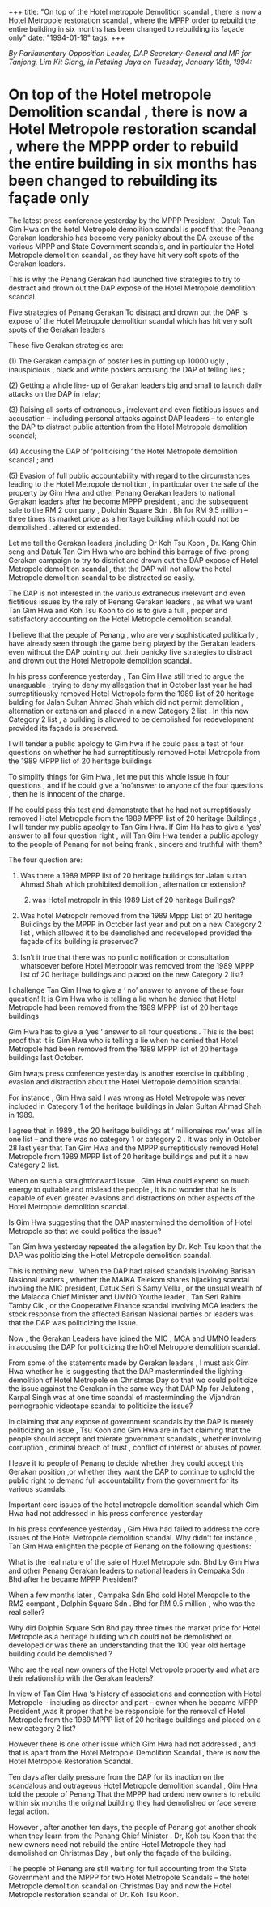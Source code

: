 +++ 
title: "On top of the Hotel metropole Demolition scandal , there is now a Hotel Metropole restoration scandal , where the MPPP order to rebuild the entire building in six months has been changed to rebuilding its façade only"
date: "1994-01-18"
tags:
+++

_By Parliamentary Opposition Leader, DAP Secretary-General and MP for Tanjong, Lim Kit Siang, in Petaling Jaya  on Tuesday, January  18th, 1994:_

# On top of the Hotel metropole Demolition scandal , there is now a Hotel Metropole restoration scandal , where the MPPP order to rebuild the entire building in six months has been changed to rebuilding its façade only

The latest press conference yesterday by the MPPP President , Datuk Tan Gim Hwa on the hotel Metropole demolition scandal is proof that the Penang Gerakan leadership has become very panicky about the DA excuse of the various MPPP and State Government scandals, and in particular the Hotel Metropole demolition scandal , as they have hit very soft spots of the Gerakan leaders.</u>

This is why the Penang Gerakan had launched five strategies to try to destract and drown out the DAP expose of the Hotel Metropole demolition scandal.

Five strategies of Penang Gerakan To distract and drown out the DAP ‘s expose of the Hotel Metropole demolition scandal which has hit very soft spots of the Gerakan leaders

These five Gerakan strategies are:

(1) The Gerakan campaign of poster lies in putting up 10000 ugly , inauspicious , black and white posters accusing the DAP of telling lies ;

(2) Getting a whole line- up of Gerakan leaders big and small to launch daily attacks on the DAP in relay;

(3) Raising all sorts of extraneous , irrelevant and even fictitious issues and accusation – including personal attacks against DAP leaders – to entangle the DAP to distract public attention from the Hotel Metropole demolition scandal;

(4) Accusing the DAP of ‘politicising ‘ the Hotel Metropole demolition scandal ; and

(5) Evasion of full public accountability with regard to the circumstances leading to the Hotel Metropole demolition , in particular over the sale of the property by Gim Hwa and other Penang Gerakan leaders to national Gerakan leaders after he become MPPP president , and the subsequent sale to the RM 2 company , Dolohin Square Sdn . Bh for RM 9.5 million – three times its market price as a heritage building which could not be demolished . altered or extended.

Let me tell the Gerakan leaders ,including Dr Koh Tsu Koon , Dr. Kang Chin seng and Datuk Tan Gim Hwa who are behind this barrage of five-prong Gerakan campaign to try to district and drown out the DAP expose of Hotel Metropole demolition scandal , that the DAP will not allow the hotel Metropole demolition scandal to be distracted so easily.

The DAP is not interested in the various extraneous irrelevant and even fictitious issues by the raly of Penang Gerakan leaders , as what we want Tan Gim Hwa and Koh Tsu Koon to do is to give a full , proper and satisfactory accounting on the Hotel Metropole demolition scandal.

I believe that the people of Penang , who are very sophisticated politically , have already seen through the game being played by the Gerakan leaders even without the DAP pointing out their panicky five strategies to distract and drown out the Hotel Metropole demolition scandal.

In his press conference yesterday , Tan Gim Hwa still tried to argue the unarguable , trying to deny my allegation that in October last year he had surreptitiousky removed Hotel Metropole form the 1989 list of 20 heritage bulding for Jalan Sultan Ahmad Shah which did not permit demolition , alternation or extension and placed in a new Category 2 list . In this new Category 2 list , a building is allowed to be demolished for redevelopment provided its façade is preserved.

I will tender a public apology to Gim hwa if he could pass a test of four questions on whether he had surreptitiously removed Hotel Metropole from the 1989 MPPP list of 20 heritage buildings

To simplify things for Gim Hwa , let me put this whole issue in four questions , and if he could give a ‘no’answer to anyone of the four questions , then he is innocent of the charge.

If he could pass this test and demonstrate that he had not surreptitiously removed Hotel Metropole from the 1989 MPPP list of 20 heritage Buildings , I will tender my public apaolgy to Tan Gim Hwa. If Gim Ha has to give a ‘yes’ answer to all four question right  , will Tan Gim Hwa tender a public apology to the people of Penang for not being frank , sincere and truthful with them?

The four question are:

1. Was there a 1989 MPPP list of 20 heritage buildings for Jalan sultan Ahmad Shah which prohibited demolition , alternation or extension?

	2. was Hotel metropolr in this 1989 List of 20 heritage Builings?
	
3. Was hotel Metropolr removed from the 1989 Mppp List of 20 heritage Buildings by the MPPP in October last year  and put on a new Category 2 list , which allowed it to be demolished and redeveloped provided the façade of its building is preserved?

4. Isn’t it true that there was no punlic notification or  consultation whatsoever before Hotel Metropolr was removed from the 1989 MPPP list of 20 heritage buildings and placed on the new Category 2 list?

I  challenge Tan Gim Hwa to give a ‘ no’ answer to anyone of these four question!
It is Gim Hwa who is telling a lie when he denied that Hotel Metropole had been removed from the 1989 MPPP list of 20 heritage buildings

Gim Hwa has to give a ‘yes ‘ answer to all four questions . This is the best proof that it is Gim Hwa who is telling a lie when he denied that Hotel Metropole had been removed from the 1989 MPPP list of 20 heritage buildings last October.

Gim hwa;s press conference yesterday is another exercise in quibbling , evasion and distraction about the Hotel Metropole demolition scandal.

For instance , Gim Hwa said I was wrong as Hotel Metropole was never included in Category 1 of the heritage buildings in Jalan Sultan Ahmad Shah in 1989.

I agree that in 1989 , the 20 heritage buildings at ‘ millionaires row’ was all in one list – and there was no category 1 or category 2 . It was only in October 28 last year that Tan Gim Hwa  and the MPPP surreptitiously removed Hotel Metropole from 1989 MPPP list of 20 heritage buildings and put it a new Category 2 list.

When on such a straightforward issue , Gim Hwa could expend so much energy to quitable and mislead the people , it is no wonder that he is capable of even greater evasions and distractions on other aspects of the Hotel Metropole demolition scandal.

Is Gim Hwa suggesting that the DAP mastermined the demolition of Hotel Metropole so that we could politics the issue? 

Tan Gim hwa yesterday repeated the allegation by Dr. Koh Tsu koon that the DAP was politicizing the Hotel Metropole demolition scandal.

This is nothing new . When the DAP had raised scandals involving Barisan Nasional leaders , whether the MAIKA Telekom shares hijacking scandal involing the MIC president, Datuk Seri S.Samy Vellu , or the unsual wealth of the Malacca Chief Minister and UMNO Youthe leader , Tan Seri Rahim Tamby Cik , or the Cooperative Finance scandal involving MCA leaders the stock response from the affected Barisan Nasional parties or leaders was that the DAP was politicizing the issue.

Now , the Gerakan Leaders have joined the MIC , MCA and UMNO leaders in accusing the DAP for politicizing the hOtel Metropole demolition scandal.

From some of the statements made by Gerakan leaders , I must ask Gim Hwa whether he is suggesting that the DAP masterminded the lighting demolition of Hotel Metropole on Christmas Day so that wo could politicize the issue against the Gerakan in the same way that DAP Mp for Jelutong , Karpal Singh was at one time scandal of masterminding the Vijandran pornographic videotape scandal to politicize the issue?

In claiming that any expose of government scandals by the DAP is  merely politicizing an issue , Tsu Koon and Gim Hwa are in fact claiming that the people should accept and tolerate government scandals , whether involving corruption , criminal breach of trust , conflict of interest or abuses of power.

I leave it to people of Penang to decide whether they could accept this Gerakan position ,or whether they want the DAP to continue to uphold the public right to demand full accountability from the government for its various scandals.

Important core issues of the hotel metropole demolition scandal which Gim Hwa had not addressed in his press conference yesterday

In his press conference yesterday , Gim Hwa had failed to address the core issues of the Hotel Metropole demolition scandal. Why didn’t for instance , Tan Gim Hwa enlighten the people of Penang on the following questions:

What is the real nature of the sale of Hotel Metropole sdn. Bhd by Gim Hwa and other Penang Gerakan leaders to national leaders in Cempaka Sdn . Bhd after he became MPPP President?

When a few months later , Cempaka Sdn Bhd sold Hotel Meropole to the RM2 compant , Dolphin Square Sdn . Bhd for RM 9.5 million , who was the real seller?

Why did Dolphin Square Sdn Bhd pay three times the market price for Hotel Metropole as a heritage building which could not be demolished or developed or was there an understanding that the 100 year old hertage building could be demolished ?

Who are the real new owners of the Hotel Metropole property and what are their relationship with the Gerakan leaders?

In view of Tan Gim Hwa ‘s history of associations and connection with Hotel Metropole – including as director and part – owner when he became MPPP President ,was it proper that he be responsible for the removal of Hotel Metropole from the 1989 MPPP list of 20 heritage buildings and placed on a new category 2 list?

However there is one other issue which Gim Hwa had not addressed , and that is apart from the Hotel Metropole Demolition Scandal , there is now the Hotel Metropole Restoration Scandal.

Ten days after daily pressure from the DAP for its inaction on the scandalous and outrageous Hotel Metropole demolition scandal , Gim Hwa told the people of Penang That the MPPP had orderd new owners to rebuild within six months the original building they had demolished or face severe legal action.

However , after another ten days, the people of Penang got another shcok when they learn from the Penang Chief Minister . Dr, Koh tsu Koon that the new owners need not rebuild the entire Hotel Metropole they had demolished on Christmas Day , but only the façade of the building.

The people of Penang are still waiting for full accounting from the State Government and the MPPP for two Hotel Metropole Scandals – the hotel Metropole demolition scandal on Christmas Day and now the Hotel Metropole restoration scandal of Dr. Koh Tsu Koon.
 
